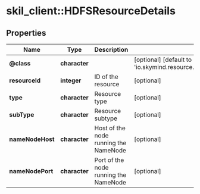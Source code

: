 # skil_client::HDFSResourceDetails

## Properties
Name | Type | Description | Notes
------------ | ------------- | ------------- | -------------
**@class** | **character** |  | [optional] [default to &#39;io.skymind.resource.model.subtypes.storage.HDFSResourceDetails&#39;]
**resourceId** | **integer** | ID of the resource | [optional] 
**type** | **character** | Resource type | [optional] 
**subType** | **character** | Resource subtype | [optional] 
**nameNodeHost** | **character** | Host of the node running the NameNode | [optional] 
**nameNodePort** | **character** | Port of the node running the NameNode | [optional] 


